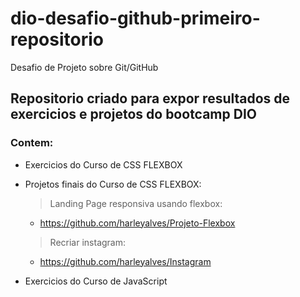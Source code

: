 # dio-desafio-github-primeiro-repositorio
Desafio de Projeto sobre Git/GitHub
## Repositorio criado para expor resultados de exercicios e projetos do bootcamp DIO
### Contem:
- Exercicios do Curso de CSS FLEXBOX
 - Projetos finais do Curso de CSS FLEXBOX:
 
    >Landing Page responsiva usando flexbox:
    - https://github.com/harleyalves/Projeto-Flexbox
       
    >Recriar instagram:
    - https://github.com/harleyalves/Instagram

- Exercicios do Curso de JavaScript
